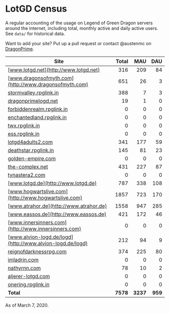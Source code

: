 # LotGD Census
A regular accounting of the usage on Legend of Green Dragon servers around the internet, including total, monthly active and daily active users. See `data/` for historical data.

Want to add your site? Put up a pull request or contact @austenmc on [DragonPrime](http://dragonprime.net).


Site | Total | MAU | DAU
--- | ---:| ---:| ---:
[www.lotgd.net](http://www.lotgd.net)|316|209|84
[www.dragonsofmyth.com](http://www.dragonsofmyth.com)|651|26|3
[stormvalley.rpglink.in](http://stormvalley.rpglink.in)|388|7|3
[dragonprimelogd.net](http://dragonprimelogd.net)|19|1|0
[forbiddenrealm.rpglink.in](http://forbiddenrealm.rpglink.in)|0|0|0
[enchantedland.rpglink.in](http://enchantedland.rpglink.in)|0|0|0
[twx.rpglink.in](http://twx.rpglink.in)|0|0|0
[ess.rpglink.in](http://ess.rpglink.in)|0|0|0
[lotgd4adults2.com](http://lotgd4adults2.com)|341|177|59
[deathstar.rpglink.in](http://deathstar.rpglink.in)|145|81|23
[golden-empire.com](http://golden-empire.com)|0|0|0
[the-complex.net](http://the-complex.net)|431|227|87
[tynastera2.com](http://tynastera2.com)|0|0|0
[www.lotgd.de](http://www.lotgd.de)|787|338|108
[www.hogwartslive.com](http://www.hogwartslive.com)|1857|723|170
[www.atrahor.de](http://www.atrahor.de)|1558|947|285
[www.eassos.de](http://www.eassos.de)|421|172|46
[www.innersinners.com](http://www.innersinners.com)|0|0|0
[www.alvion-logd.de/logd](http://www.alvion-logd.de/logd)|212|94|9
[reignofdarknessrpg.com](http://reignofdarknessrpg.com)|374|225|80
[imladrin.com](http://imladrin.com)|0|0|0
[nathyrnn.com](http://nathyrnn.com)|78|10|2
[aljerer-lotgd.com](http://aljerer-lotgd.com)|0|0|0
[onering.rpglink.in](http://onering.rpglink.in)|0|0|0
**Total**|**7578**|**3237**|**959**

As of March 7, 2020.
